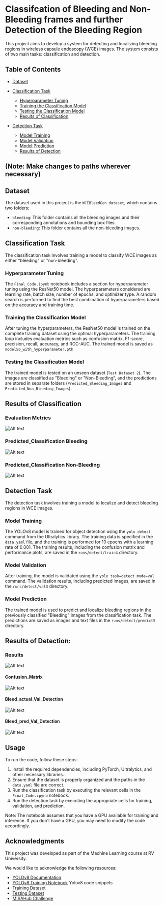 # Classifcation of Bleeding and Non-Bleeding frames and further Detection of the Bleeding Region

This project aims to develop a system for detecting and localizing bleeding regions in wireless capsule endoscopy (WCE) images. The system consists of two main tasks: classification and detection.

## Table of Contents

- [Dataset](#dataset)
- [Classification Task](#classification-task)
  - [Hyperparameter Tuning](#hyperparameter-tuning)
  - [Training the Classification Model](#training-the-classification-model)
  - [Testing the Classification Model](#testing-the-classification-model)
  - [Results of Classification](#results-of-classification)

- [Detection Task](#detection-task)
  - [Model Training](#model-training)
  - [Model Validation](#model-validation)
  - [Model Prediction](#model-prediction)
  - [Results of Detection](#results-of-detection)

## (Note: Make changes to paths wherever necessary)

## Dataset

The dataset used in this project is the `WCEBleedGen_dataset`, which contains two folders:

- `bleeding`: This folder contains all the bleeding images and their corresponding annotations and bounding box files.
- `non-bleeding`: This folder contains all the non-bleeding images.

## Classification Task

The classification task involves training a model to classify WCE images as either "bleeding" or "non-bleeding".

### Hyperparameter Tuning

The `Final_Code.ipynb` notebook includes a section for hyperparameter tuning using the ResNet50 model. The hyperparameters considered are learning rate, batch size, number of epochs, and optimizer type. A random search is performed to find the best combination of hyperparameters based on the accuracy and training time.

### Training the Classification Model

After tuning the hyperparameters, the ResNet50 model is trained on the complete training dataset using the optimal hyperparameters. The training loop includes evaluation metrics such as confusion matrix, F1-score, precision, recall, accuracy, and ROC-AUC. The trained model is saved as `model50_with_hyperparameter.pth`.

### Testing the Classification Model

The trained model is tested on an unseen dataset (`Test Dataset 2`). The images are classified as "Bleeding" or "Non-Bleeding", and the predictions are stored in separate folders (`Predicted_Bleeding_Images` and `Predicted_Non_Bleeding_Images`).

## Results of Classification
### Evaluation Metrics
![Alt text](finalresults/EvaluationMetrics_Classfcn.jpg "Evaluation Metrics")

### Predicted_Classification Bleeding
![Alt text](finalresults/Classfcn_Bleeding.jpg "Predicted_Classification Bleeding")

### Predicted_Classification Non-Bleeding
![Alt text](finalresults/Classfcn_NonBleeding.jpg "Predicted_Classification Non-Bleeding")

## Detection Task

The detection task involves training a model to localize and detect bleeding regions in WCE images.

### Model Training

The YOLOv8 model is trained for object detection using the `yolo detect` command from the Ultralytics library. The training data is specified in the `data.yaml` file, and the training is performed for 10 epochs with a learning rate of 0.001. The training results, including the confusion matrix and performance plots, are saved in the `runs/detect/train4` directory.

### Model Validation

After training, the model is validated using the `yolo task=detect mode=val` command. The validation results, including predicted images, are saved in the `runs/detect/val3` directory.

### Model Prediction

The trained model is used to predict and localize bleeding regions in the previously classified "Bleeding" images from the classification task. The predictions are saved as images and text files in the `runs/detect/predict5` directory.

## Results of Detection:
### Results
![Alt text](finalresults/Results.jpg)

#### Confusion_Matrix
![Alt text](finalresults/Confusion_Matrix.jpg)

#### Bleed_actual_Val_Detection
![Alt text](finalresults/Bleed_actual_Val_Detection.jpg)

#### Bleed_pred_Val_Detection
![Alt text](finalresults/Bleed_pred_Val_Detection.jpg)

## Usage

To run the code, follow these steps:

1. Install the required dependencies, including PyTorch, Ultralytics, and other necessary libraries.
2. Ensure that the dataset is properly organized and the paths in the `data.yaml` file are correct.
3. Run the classification task by executing the relevant cells in the `Final_Code.ipynb` notebook.
4. Run the detection task by executing the appropriate cells for training, validation, and prediction.

Note: The notebook assumes that you have a GPU available for training and inference. If you don't have a GPU, you may need to modify the code accordingly.

## Acknowledgments

This project was developed as part of the Machine Learning course at RV University.

We would like to acknowledge the following resources:

- [YOLOv8 Documentation](https://docs.ultralytics.com/modes/predict/#inference-arguments)
- [YOLOv8 Training Notebook](https://github.com/Shivam-027/Auto-WCEBleedGen-Challenge/blob/main/MODEL/Training_YOLOv8.ipynb) Yolov8 code snippets
- [Training Dataset](https://zenodo.org/records/10156571)
- [Testing Dataset](https://zenodo.org/records/10124589)
- [MISAHub Challenge](https://misahub.in/CVIP/challenge.html)
